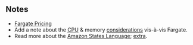 <br>

## Notes

* [Fargate Pricing](https://aws.amazon.com/fargate/pricing/)
* Add a note about the <abbr title="Central Processing Unit">CPU</abbr> & memory [considerations](https://awscli.amazonaws.com/v2/documentation/api/latest/reference/ecs/register-task-definition.html) vis-à-vis Fargate.
* Read more about the [Amazon States Language](https://states-language.net/spec.html); [extra](https://docs.aws.amazon.com/step-functions/latest/dg/concepts-amazon-states-language.html).

<br>
<br>

<br>
<br>

<br>
<br>

<br>
<br>
